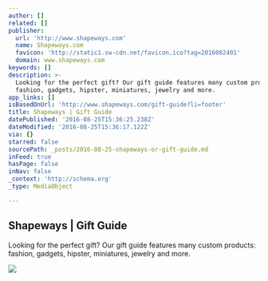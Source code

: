 ```yaml
---
author: []
related: []
publisher:
  url: 'http://www.shapeways.com'
  name: Shapeways.com
  favicon: 'http://static1.sw-cdn.net/favicon.ico?tag=2016082401'
  domain: www.shapeways.com
keywords: []
description: >-
  Looking for the perfect gift? Our gift guide features many custom products:
  fashion, gadgets, hipster, miniatures, jewelry and more.
app_links: []
isBasedOnUrl: 'http://www.shapeways.com/gift-guide?li=footer'
title: Shapeways | Gift Guide
datePublished: '2016-08-25T15:36:25.238Z'
dateModified: '2016-08-25T15:36:17.122Z'
via: {}
starred: false
sourcePath: _posts/2016-08-25-shapeways-or-gift-guide.md
inFeed: true
hasPage: false
inNav: false
_context: 'http://schema.org'
_type: MediaObject

---
```

<article style=""><h1>Shapeways | Gift Guide</h1><p>Looking for the perfect gift? Our gift guide features many custom products: fashion, gadgets, hipster, miniatures, jewelry and more.</p><img src="https://static1.sw-cdn.net/files/cms/gift-guide/gg-2014-social-img.jpg" /></article>